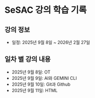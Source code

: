 # SeSAC 강의 학습 기록

## 강의 정보

- 일정: 2025년 9월 8일 ~ 2026년 2월 27일

## 일차 별 강의 내용

- 2025년 9월 8일: OT
- 2025년 9월 9일: AI와 GEMINI CLI
- 2025년 9월 10일: Git과 Github
- 2025년 9월 11일: HTML
